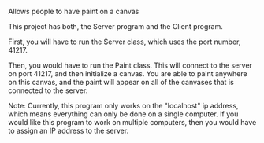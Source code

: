 Allows people to have paint on a canvas

This project has both, the Server program and the Client program.

First, you will have to run the Server class, which uses the port number, 41217.

Then, you would have to run the Paint class. This will connect to the server on port 41217, and then initialize a canvas. You are able to paint anywhere on this canvas, and the paint will appear on all of the canvases that is connected to the server.

Note: Currently, this program only works on the "localhost" ip address, which means everything can only be done on a single computer. If you would like this program to work on multiple computers, then you would have to assign an IP address to the server.
